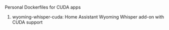 Personal Dockerfiles for CUDA apps

1. wyoming-whisper-cuda: Home Assistant Wyoming Whisper add-on with CUDA support
